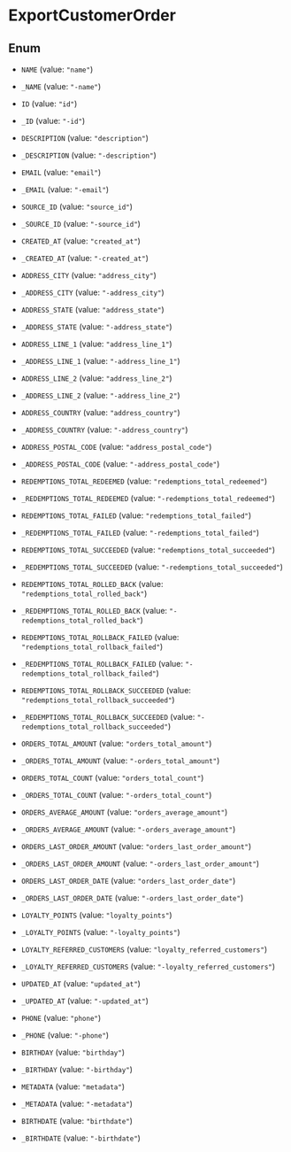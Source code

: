 

# ExportCustomerOrder

## Enum


* `NAME` (value: `"name"`)

* `_NAME` (value: `"-name"`)

* `ID` (value: `"id"`)

* `_ID` (value: `"-id"`)

* `DESCRIPTION` (value: `"description"`)

* `_DESCRIPTION` (value: `"-description"`)

* `EMAIL` (value: `"email"`)

* `_EMAIL` (value: `"-email"`)

* `SOURCE_ID` (value: `"source_id"`)

* `_SOURCE_ID` (value: `"-source_id"`)

* `CREATED_AT` (value: `"created_at"`)

* `_CREATED_AT` (value: `"-created_at"`)

* `ADDRESS_CITY` (value: `"address_city"`)

* `_ADDRESS_CITY` (value: `"-address_city"`)

* `ADDRESS_STATE` (value: `"address_state"`)

* `_ADDRESS_STATE` (value: `"-address_state"`)

* `ADDRESS_LINE_1` (value: `"address_line_1"`)

* `_ADDRESS_LINE_1` (value: `"-address_line_1"`)

* `ADDRESS_LINE_2` (value: `"address_line_2"`)

* `_ADDRESS_LINE_2` (value: `"-address_line_2"`)

* `ADDRESS_COUNTRY` (value: `"address_country"`)

* `_ADDRESS_COUNTRY` (value: `"-address_country"`)

* `ADDRESS_POSTAL_CODE` (value: `"address_postal_code"`)

* `_ADDRESS_POSTAL_CODE` (value: `"-address_postal_code"`)

* `REDEMPTIONS_TOTAL_REDEEMED` (value: `"redemptions_total_redeemed"`)

* `_REDEMPTIONS_TOTAL_REDEEMED` (value: `"-redemptions_total_redeemed"`)

* `REDEMPTIONS_TOTAL_FAILED` (value: `"redemptions_total_failed"`)

* `_REDEMPTIONS_TOTAL_FAILED` (value: `"-redemptions_total_failed"`)

* `REDEMPTIONS_TOTAL_SUCCEEDED` (value: `"redemptions_total_succeeded"`)

* `_REDEMPTIONS_TOTAL_SUCCEEDED` (value: `"-redemptions_total_succeeded"`)

* `REDEMPTIONS_TOTAL_ROLLED_BACK` (value: `"redemptions_total_rolled_back"`)

* `_REDEMPTIONS_TOTAL_ROLLED_BACK` (value: `"-redemptions_total_rolled_back"`)

* `REDEMPTIONS_TOTAL_ROLLBACK_FAILED` (value: `"redemptions_total_rollback_failed"`)

* `_REDEMPTIONS_TOTAL_ROLLBACK_FAILED` (value: `"-redemptions_total_rollback_failed"`)

* `REDEMPTIONS_TOTAL_ROLLBACK_SUCCEEDED` (value: `"redemptions_total_rollback_succeeded"`)

* `_REDEMPTIONS_TOTAL_ROLLBACK_SUCCEEDED` (value: `"-redemptions_total_rollback_succeeded"`)

* `ORDERS_TOTAL_AMOUNT` (value: `"orders_total_amount"`)

* `_ORDERS_TOTAL_AMOUNT` (value: `"-orders_total_amount"`)

* `ORDERS_TOTAL_COUNT` (value: `"orders_total_count"`)

* `_ORDERS_TOTAL_COUNT` (value: `"-orders_total_count"`)

* `ORDERS_AVERAGE_AMOUNT` (value: `"orders_average_amount"`)

* `_ORDERS_AVERAGE_AMOUNT` (value: `"-orders_average_amount"`)

* `ORDERS_LAST_ORDER_AMOUNT` (value: `"orders_last_order_amount"`)

* `_ORDERS_LAST_ORDER_AMOUNT` (value: `"-orders_last_order_amount"`)

* `ORDERS_LAST_ORDER_DATE` (value: `"orders_last_order_date"`)

* `_ORDERS_LAST_ORDER_DATE` (value: `"-orders_last_order_date"`)

* `LOYALTY_POINTS` (value: `"loyalty_points"`)

* `_LOYALTY_POINTS` (value: `"-loyalty_points"`)

* `LOYALTY_REFERRED_CUSTOMERS` (value: `"loyalty_referred_customers"`)

* `_LOYALTY_REFERRED_CUSTOMERS` (value: `"-loyalty_referred_customers"`)

* `UPDATED_AT` (value: `"updated_at"`)

* `_UPDATED_AT` (value: `"-updated_at"`)

* `PHONE` (value: `"phone"`)

* `_PHONE` (value: `"-phone"`)

* `BIRTHDAY` (value: `"birthday"`)

* `_BIRTHDAY` (value: `"-birthday"`)

* `METADATA` (value: `"metadata"`)

* `_METADATA` (value: `"-metadata"`)

* `BIRTHDATE` (value: `"birthdate"`)

* `_BIRTHDATE` (value: `"-birthdate"`)



